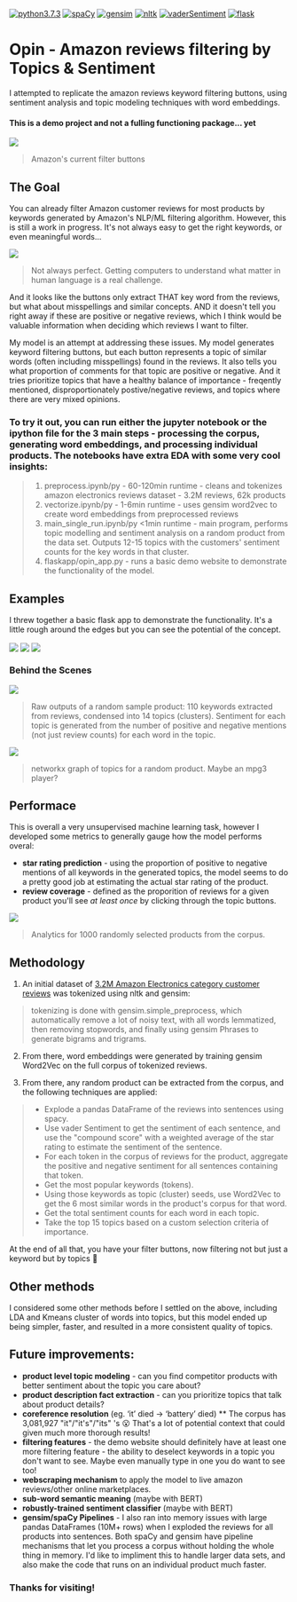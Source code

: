 [![python3.7.3](https://img.shields.io/badge/python-3.7.3-orange)](https://spacy.io)
[![spaCy](https://img.shields.io/badge/-spaCy-blue)](https://spacy.io)
[![gensim](https://img.shields.io/badge/gensim-Word2Vec-blue)](https://radimrehurek.com/gensim/)
[![nltk](https://img.shields.io/badge/-nltk-orange)](https://www.nltk.org)
[![vaderSentiment](https://img.shields.io/badge/-vaderSentiment-24292E)](https://github.com/cjhutto/vaderSentiment)
[![flask](https://img.shields.io/badge/-flask-363B3D)](https://palletsprojects.com/p/flask/)

# Opin - Amazon reviews filtering by Topics & Sentiment

I attempted to replicate the amazon reviews keyword filtering buttons, using sentiment analysis and topic modeling techniques with word embeddings.

#### This is a demo project and not a fulling functioning package... yet 

<img align="center" src="https://github.com/andrewm-bose/Opin-ReviewsAnalysis/blob/master/readme_imgs/Screen%20Shot%202019-08-19%20at%205.11.13%20PM.png">

> Amazon's current filter buttons

## The Goal

You can already filter Amazon customer reviews for most products by keywords generated by Amazon's NLP/ML filtering algorithm. However, this is still a work in progress. It's not always easy to get the right keywords, or even meaningful words...

<img align="center" src="https://github.com/andrewm-bose/Opin-ReviewsAnalysis/blob/master/readme_imgs/Screen%20Shot%202019-08-19%20at%204.13.40%20PM%20copy.png">

> Not always perfect. Getting computers to understand what matter in human language is a real challenge.
  
And it looks like the buttons only extract THAT key word from the reviews, but what about misspellings and similar concepts. AND it doesn't tell you right away if these are positive or negative reviews, which I think would be valuable information when deciding which reviews I want to filter.

My model is an attempt at addressing these issues. My model generates keyword filtering buttons, but each button represents a topic of similar words (often including misspellings) found in the reviews. It also tells you what proportion of comments for that topic are positive or negative. And it tries prioritize topics that have a healthy balance of importance - freqently mentioned, disproportionately postive/negative reviews, and topics where there are very mixed opinions.


### To try it out, you can run either the jupyter notebook or the ipython file for the 3 main steps - processing the corpus, generating word embeddings, and processing individual products. The notebooks have extra EDA with some very cool insights:
> 1) preprocess.ipynb/py - 60-120min runtime - cleans and tokenizes amazon electronics reviews dataset - 3.2M reviews, 62k products
> 2) vectorize.ipynb/py - 1-6min runtime - uses gensim word2vec to create word embeddings from preprocessed reviews
> 3) main_single_run.ipynb/py <1min runtime - main program, performs topic modelling and sentiment analysis on a random product from the data set. Outputs 12-15 topics with the customers' sentiment counts for the key words in that cluster.
> 4) flaskapp/opin_app.py - runs a basic demo website to demonstrate the functionality of the model.


## Examples

I threw together a basic flask app to demonstrate the functionality. It's a little rough around the edges but you can see the potential of the concept.

<img align="center" src="https://github.com/andrewm-bose/Opin-ReviewsAnalysis/blob/master/readme_imgs/Screen%20Shot%202019-08-19%20at%205.47.16%20PM.png">

<img align="center" src="https://github.com/andrewm-bose/Opin-ReviewsAnalysis/blob/master/readme_imgs/Screen%20Shot%202019-08-19%20at%205.47.43%20PM.png">

<img align="center" src="https://github.com/andrewm-bose/Opin-ReviewsAnalysis/blob/master/readme_imgs/Screen%20Shot%202019-08-19%20at%205.48.02%20PM.png">

### Behind the Scenes
<img align="center" src="https://github.com/andrewm-bose/Opin-ReviewsAnalysis/blob/master/readme_imgs/Screen%20Shot%202019-08-19%20at%204.11.18%20PM.png">

> Raw outputs of a random sample product: 110 keywords extracted from reviews, condensed into 14 topics (clusters). Sentiment for each topic is generated from the number of positive and negative mentions (not just review counts) for each word in the topic.

<img align="center" src="https://github.com/andrewm-bose/Opin-ReviewsAnalysis/blob/master/readme_imgs/Screen%20Shot%202019-08-19%20at%205.09.13%20PM.png">

> networkx graph of topics for a random product. Maybe an mpg3 player?

## Performace

This is overall a very unsupervised machine learning task, however I developed some metrics to generally gauge how the model performs overal:
* **star rating prediction** - using the proportion of positive to negative mentions of all keywords in the generated topics, the model seems to do a pretty good job at estimating the actual star rating of the product.
* **review coverage** - defined as the proporition of reviews for a given product you'll see *at least once* by clicking through the topic buttons.

<img align="center" src="https://github.com/andrewm-bose/Opin-ReviewsAnalysis/blob/master/readme_imgs/Screen%20Shot%202019-08-19%20at%204.10.21%20PM.png">

> Analytics for 1000 randomly selected products from the corpus.


## Methodology
1) An initial dataset of <a href="https://s3.amazonaws.com/amazon-reviews-pds/readme.html"> 3.2M Amazon Electronics category customer reviews</a> was tokenized using nltk and gensim: 
>tokenizing is done with gensim.simple_preprocess, which automatically remove a lot of noisy text, with all words lemmatized, then removing stopwords, and finally using gensim Phrases to generate bigrams and trigrams.

2) From there, word embeddings were generated by training gensim Word2Vec on the full corpus of tokenized reviews.

3) From there, any random product can be extracted from the corpus, and the following techniques are applied:
>* Explode a pandas DataFrame of the reviews into sentences using spacy.
>* Use vader Sentiment to get the sentiment of each sentence, and use the "compound score" with a weighted average of the star rating to estimate the sentiment of the sentence.
>* For each token in the corpus of reviews for the product, aggregate the positive and negative sentiment for all sentences containing that token.
>* Get the most popular keywords (tokens).
>* Using those keywords as topic (cluster) seeds, use Word2Vec to get the 6 most similar words in the product's corpus for that word.
>* Get the total sentiment counts for each word in each topic.
>* Take the top 15 topics based on a custom selection criteria of importance.

At the end of all that, you have your filter buttons, now filtering not but just a keyword but by topics :tada:

## Other methods
I considered some other methods before I settled on the above, including LDA and Kmeans cluster of words into topics, but this model ended up being simpler, faster, and resulted in a more consistent quality of topics.

## Future improvements:
* **product level topic modeling** - can you find competitor products with better sentiment about the topic you care about?
* **product description fact extraction** - can you prioritize topics that talk about product details?
* **coreference resolution** (eg. ‘it’ died -> ‘battery’ died)
** The corpus has 3,081,927 "it"/"it's"/"its" 's :open_mouth: That's a lot of potential context that could given much more thorough results!
* **filtering features** - the demo website should definitely have at least one more filtering feature - the ability to deselect keywords in a topic you don't want to see. Maybe even manually type in one you do want to see too!
* **webscraping mechanism** to apply the model to live amazon reviews/other online marketplaces.
* **sub-word semantic meaning** (maybe with BERT)
* **robustly-trained sentiment classifier** (maybe with BERT)
* **gensim/spaCy Pipelines** - I also ran into memory issues with large pandas DataFrames (10M+ rows) when I exploded the reviews for all products into sentences. Both spaCy and gensim have pipeline mechanisms that let you process a corpus without holding the whole thing in memory. I'd like to impliment this to handle larger data sets, and also make the code that runs on an individual product much faster.


### Thanks for visiting!

